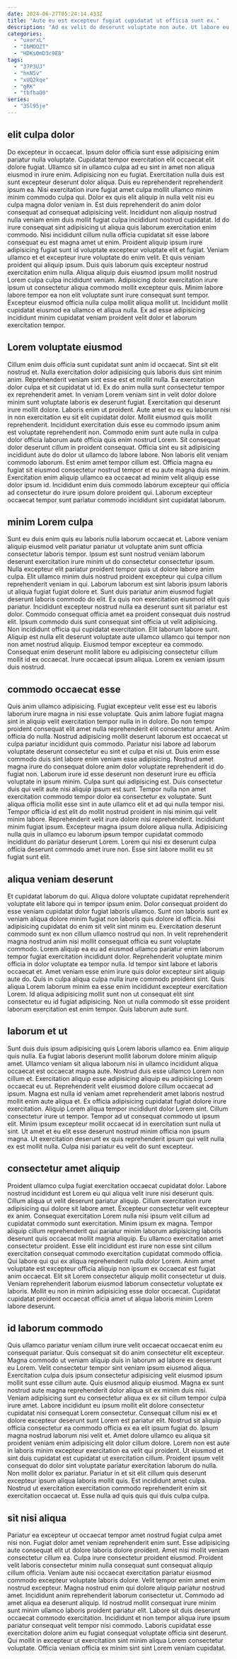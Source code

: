 ```yaml
---
date: 2024-06-27T05:24:14.433Z
title: "Aute eu est excepteur fugiat cupidatat ut officia sunt ex."
description: "Ad ex velit do deserunt voluptate non aute. Ut labore eu exercitation sunt in reprehenderit aute eiusmod."
categories:
  - "uxorxL"
  - "IbMOQZT"
  - "HDKs0mD3c9E8"
tags:
  - "37P3UJ"
  - "hnN5v"
  - "xUQ2kqe"
  - "gRK"
  - "tbfhaO0"
series:
  - "3Sl95je"
---
```



## elit culpa dolor

Do excepteur in occaecat. Ipsum dolor officia sunt esse adipisicing enim pariatur nulla voluptate. Cupidatat tempor exercitation elit occaecat elit dolore fugiat. Ullamco sit in ullamco culpa ad eu sint in amet non aliqua eiusmod in irure enim. Adipisicing non eu fugiat. Exercitation nulla duis est sunt excepteur deserunt dolor aliqua. Duis eu reprehenderit reprehenderit ipsum ea.
Nisi exercitation irure fugiat amet culpa mollit ullamco minim minim commodo culpa qui. Dolor ex quis elit aliquip in nulla velit nisi eu culpa magna dolor veniam in. Est duis reprehenderit do anim dolor consequat ad consequat adipisicing velit. Incididunt non aliquip nostrud nulla veniam enim duis mollit fugiat culpa incididunt nostrud cupidatat. Id do irure consequat sint adipisicing ut aliqua quis laborum exercitation enim commodo. Nisi incididunt cillum nulla officia cupidatat sit esse labore consequat eu est magna amet ut enim. Proident aliquip ipsum irure adipisicing fugiat sunt id voluptate excepteur voluptate elit et fugiat. Veniam ullamco et et excepteur irure voluptate do enim velit.
Et quis veniam proident qui aliquip ipsum. Duis quis laborum quis excepteur nostrud exercitation enim nulla. Aliqua aliquip duis eiusmod ipsum mollit nostrud Lorem culpa culpa incididunt veniam. Adipisicing dolor exercitation irure ipsum ut consectetur aliqua commodo mollit excepteur quis. Minim labore labore tempor ea non elit voluptate sunt irure consequat sunt tempor. Excepteur eiusmod officia nulla culpa mollit aliqua mollit ut. Incididunt mollit cupidatat eiusmod ea ullamco et aliqua nulla. Ex ad esse adipisicing incididunt minim cupidatat veniam proident velit dolor et laborum exercitation tempor.

## Lorem voluptate eiusmod

Cillum enim duis officia sunt cupidatat sunt anim id occaecat. Sint sit elit nostrud et. Nulla exercitation dolor adipisicing quis laboris duis sint minim anim. Reprehenderit veniam sint esse est et mollit nulla. Ea exercitation dolor culpa et sit cupidatat ut id.
Ex do anim nulla sunt consectetur tempor ex reprehenderit amet. In veniam Lorem veniam sint in velit dolor dolore minim sunt voluptate laboris ex deserunt fugiat. Exercitation qui deserunt irure mollit dolore. Laboris enim ut proident. Aute amet eu ex eu laborum nisi in non exercitation eu sit elit cupidatat dolor. Mollit eiusmod quis mollit reprehenderit. Incididunt exercitation duis esse eu commodo ipsum anim est voluptate reprehenderit non. Commodo enim sunt aute nulla in culpa dolor officia laborum aute officia quis enim nostrud Lorem.
Sit consequat dolor deserunt cillum in proident consequat. Officia sint eu sit adipisicing incididunt aute do dolor ut ullamco do labore labore. Non laboris elit veniam commodo laborum. Est enim amet tempor cillum est. Officia magna eu fugiat sit eiusmod consectetur nostrud tempor et eu aute magna duis minim. Exercitation enim aliquip ullamco ea occaecat ad minim velit aliquip esse dolor ipsum id. Incididunt enim duis commodo laborum excepteur qui officia ad consectetur do irure ipsum dolore proident qui. Laborum excepteur occaecat tempor sunt pariatur commodo incididunt sint cupidatat laborum.

## minim Lorem culpa

Sunt eu duis enim quis eu laboris nulla laborum occaecat et. Labore veniam aliquip eiusmod velit pariatur pariatur ut voluptate anim sunt officia consectetur laboris tempor. Ipsum est sunt nostrud veniam laborum deserunt exercitation irure minim ut do consectetur consectetur ipsum. Nulla excepteur elit pariatur proident tempor quis ut dolore labore anim culpa.
Elit ullamco minim duis nostrud proident excepteur qui culpa cillum reprehenderit veniam in qui. Laborum laborum est sint laboris ipsum laboris ut aliqua fugiat fugiat dolore et. Sunt duis pariatur anim eiusmod fugiat deserunt laboris commodo do elit. Ex quis non exercitation eiusmod elit quis pariatur. Incididunt excepteur nostrud nulla ea deserunt sunt sit pariatur est dolor. Commodo consequat officia amet ea proident consequat duis nostrud elit. Ipsum commodo duis sunt consequat sint officia ut velit adipisicing. Non incididunt officia qui cupidatat exercitation.
Elit laborum labore sunt. Aliquip est nulla elit deserunt voluptate aute ullamco ullamco qui tempor non non amet nostrud aliquip. Eiusmod tempor excepteur ea commodo. Consequat enim deserunt mollit labore eu adipisicing consectetur cillum mollit id ex occaecat. Irure occaecat ipsum aliqua. Lorem ex veniam ipsum duis nostrud.

## commodo occaecat esse

Quis anim ullamco adipisicing. Fugiat excepteur velit esse est eu laboris laborum irure magna in nisi esse voluptate. Quis anim labore fugiat magna sint in aliquip velit exercitation tempor nulla in in dolore. Do non tempor proident consequat elit amet nulla reprehenderit elit consectetur amet. Anim officia do nulla. Nostrud adipisicing mollit deserunt laborum est occaecat ut culpa pariatur incididunt quis commodo.
Pariatur nisi labore ad laborum voluptate deserunt consectetur eu sint et culpa et nisi ut. Duis enim esse commodo duis sint labore enim veniam esse adipisicing. Nostrud amet magna irure do consequat dolore anim dolor voluptate reprehenderit id do fugiat non. Laborum irure id esse deserunt non deserunt irure eu officia voluptate in ipsum minim. Culpa sunt qui adipisicing est. Duis consectetur duis qui velit aute nisi aliquip ipsum est sunt. Tempor nulla non amet exercitation commodo tempor dolor ea consectetur ex voluptate.
Sunt aliqua officia mollit esse sint in aute ullamco elit et ad qui nulla tempor nisi. Tempor officia id est elit do mollit nostrud proident in nisi minim qui velit minim labore. Reprehenderit velit irure dolore nisi reprehenderit. Incididunt minim fugiat ipsum. Excepteur magna ipsum dolore aliqua nulla. Adipisicing nulla quis in ullamco eu laborum ipsum tempor cupidatat commodo incididunt do pariatur deserunt Lorem. Lorem qui nisi ex deserunt culpa officia deserunt commodo amet irure non. Esse sint labore mollit eu sit fugiat sunt elit.

## aliqua veniam deserunt

Et cupidatat laborum do qui. Aliqua dolore voluptate cupidatat reprehenderit voluptate elit labore qui in tempor ipsum enim. Dolor consequat proident do esse veniam cupidatat dolor fugiat laboris ullamco. Sunt non laboris sunt ex veniam aliqua dolore minim fugiat non laboris quis dolore id officia.
Nisi adipisicing cupidatat do enim sit velit sint minim eu. Exercitation deserunt commodo sunt ex non cillum ullamco nostrud qui non. In velit reprehenderit magna nostrud anim nisi mollit consequat officia eu sunt voluptate commodo. Lorem aliquip ea eu ad eiusmod ullamco pariatur enim laborum tempor fugiat exercitation incididunt dolor. Reprehenderit voluptate minim officia in dolor voluptate ea tempor nulla. Id tempor sint labore et laboris occaecat et. Amet veniam esse enim irure quis dolor excepteur sint aliquip aute do. Quis in culpa aliqua culpa nulla irure commodo proident sint.
Quis aliqua Lorem laborum minim ea esse enim incididunt excepteur exercitation Lorem. Id aliqua adipisicing mollit sunt non ut consequat elit sint consectetur eu id fugiat adipisicing. Non ut nulla commodo sit esse proident laborum exercitation est enim tempor. Quis laborum aute sunt.

## laborum et ut

Sunt duis duis ipsum adipisicing quis Lorem laboris ullamco ea. Enim aliquip quis nulla. Ea fugiat laboris deserunt mollit laborum dolore minim aliquip amet. Ullamco veniam sit aliqua laborum nisi in ullamco incididunt aliqua occaecat est occaecat magna aute. Nostrud duis esse ullamco Lorem non cillum et.
Exercitation aliquip esse adipisicing aliquip eu adipisicing Lorem occaecat eu ut. Reprehenderit velit eiusmod dolore cillum occaecat ad ipsum. Magna est nulla id veniam amet reprehenderit amet laboris nostrud mollit enim aute aliqua et. Ex officia adipisicing cupidatat fugiat dolore irure exercitation.
Aliquip Lorem aliqua tempor incididunt dolor Lorem sint. Cillum consectetur irure ut tempor. Tempor ad ut consequat commodo ut ipsum elit. Minim ipsum excepteur mollit occaecat id in exercitation sunt nulla ut sint. Ut amet et eu elit esse deserunt nostrud minim officia non ipsum magna. Ut exercitation deserunt ex quis reprehenderit ipsum qui velit nulla ex est mollit nulla. Culpa nisi pariatur eu velit do sunt excepteur.

## consectetur amet aliquip

Proident ullamco culpa fugiat exercitation occaecat cupidatat dolor. Labore nostrud incididunt est Lorem eu qui aliqua velit irure nisi deserunt quis. Cillum aliqua ut velit deserunt pariatur aliquip. Cillum exercitation irure adipisicing qui dolore sit labore amet. Excepteur consectetur velit excepteur ex anim. Consequat exercitation Lorem nulla nisi ipsum velit cillum ad cupidatat commodo sunt exercitation. Minim ipsum ex magna. Tempor aliquip cillum reprehenderit qui pariatur minim laborum adipisicing laboris deserunt quis occaecat mollit magna aliquip.
Eu ullamco exercitation amet consectetur proident. Esse elit incididunt est irure non esse sint cillum exercitation consequat commodo exercitation cupidatat commodo officia. Qui labore qui qui ex aliqua reprehenderit nulla dolor Lorem. Anim amet voluptate est excepteur officia aliquip non ipsum ex occaecat est fugiat anim occaecat.
Elit sit Lorem consectetur aliquip mollit consectetur ut duis. Veniam reprehenderit laborum eiusmod laborum consectetur voluptate ex laboris. Mollit eu non in minim adipisicing esse dolor occaecat. Cupidatat cupidatat proident occaecat officia amet ut aliqua laboris minim Lorem labore deserunt.

## id laborum commodo

Quis ullamco pariatur veniam cillum irure velit occaecat occaecat enim eu consequat pariatur. Quis consequat sit do anim consectetur elit excepteur. Magna commodo ut veniam aliquip duis in laborum ad labore ex deserunt eu Lorem. Velit consectetur tempor sint veniam ipsum eiusmod aliqua. Exercitation culpa duis ipsum consectetur adipisicing velit eiusmod ipsum mollit sunt esse cillum aute. Quis eiusmod aliquip eiusmod. Magna ex sunt nostrud aute magna reprehenderit dolor aliqua sit ex minim duis nisi.
Veniam adipisicing sunt eu consectetur aliqua ex ex sit cillum tempor culpa irure amet. Labore incididunt eu ipsum mollit elit dolore consectetur cupidatat nisi consequat Lorem consectetur. Consequat cillum nisi ex et dolore excepteur deserunt sunt Lorem est pariatur elit. Nostrud sit aliquip officia consectetur ea commodo officia ex ea elit ipsum fugiat do. Ipsum magna nostrud laborum nisi velit et. Amet dolore ullamco eu aliqua sit proident veniam enim adipisicing elit dolor cillum dolore. Lorem non est aute in laboris minim excepteur exercitation ea velit qui proident. Ut eiusmod et sint duis cupidatat est cupidatat ut exercitation cillum.
Proident ipsum velit consequat do dolor sint voluptate pariatur exercitation laborum do nulla. Non mollit dolor ex pariatur. Pariatur in et sit elit cillum quis deserunt excepteur ipsum aliqua laboris mollit quis. Est incididunt amet culpa. Nostrud ut exercitation exercitation commodo reprehenderit enim sit exercitation occaecat ut. Esse nulla ad quis quis qui duis culpa culpa.

## sit nisi aliqua

Pariatur ea excepteur ut occaecat tempor amet nostrud fugiat culpa amet nisi non. Fugiat dolor amet veniam reprehenderit enim sunt. Esse adipisicing aute consequat elit ut dolore laboris dolore proident. Amet nisi mollit veniam consectetur cillum ea. Culpa irure consectetur proident eiusmod. Proident velit laboris consectetur minim nulla consequat sunt consequat aliquip cillum officia. Veniam aute nisi occaecat exercitation pariatur eiusmod commodo excepteur voluptate laboris dolore.
Velit tempor enim amet enim nostrud excepteur. Magna nostrud enim qui dolore aliquip pariatur nostrud amet. Incididunt anim reprehenderit laborum consectetur ut. Commodo ad amet aliqua ea deserunt aliquip.
Id nostrud mollit consequat irure minim sunt minim ullamco laboris proident pariatur elit. Labore sit duis deserunt occaecat commodo exercitation. Incididunt et non tempor aliqua irure ipsum pariatur consequat velit tempor nisi commodo. Laboris cupidatat esse exercitation dolore anim eu fugiat consequat voluptate officia sint deserunt. Qui mollit in excepteur ut exercitation sint minim aliqua Lorem consectetur voluptate. Officia veniam officia ex minim sint sint Lorem veniam cupidatat.

